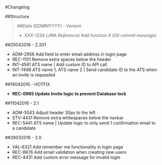 
#Changelog

##Structure
> ##*Date (DDMMYYYY)* - *Version*
> * XXX-1234 (*JIRA Reference*) Add function X (*Git commit message*)

##25042016 - 2.201

* ADM-2956 Add field to enter email address in login page
* REC-1101 Remove extra spaces below the header
* INT-4561 ATS name | Add custom ID to API call
* INT-7498 ATS name 1, ATS name 2 | Send candidate ID to the ATS when an invite is requested

##16042016 - HOTFIX
* **REC-0965 Update Invite logic to prevent Database lock**

##11042016 - 2.1

* ADM-5543 Adjust header 30px to the left
* STV-4431 Remove extra whitespaces below the navbar
* REC-5441 ATS name | Update logic to only send 1 confirmation email to a candidate

##28032016 - 2.0

* VAL-6321 Add remember me functionality in login page
* REC-8876 Add email validation when creating new users
* REC-4431 Add custom error message for invalid login
